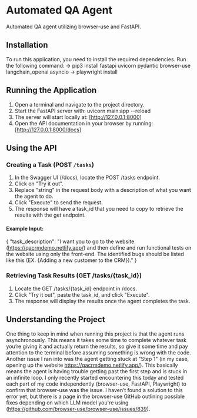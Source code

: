 # Automated QA Agent
Automated QA agent utilizing browser-use and FastAPI.



## Installation
To run this application, you need to install the required dependencies. Run the following command: 
-> pip3 install fastapi uvicorn pydantic browser-use langchain_openai asyncio 
-> playwright install

## Running the Application
1. Open a terminal and navigate to the project directory.
2. Start the FastAPI server with:  uvicorn main:app --reload
3. The server will start locally at:  [http://127.0.0.1:8000]
4. Open the API documentation in your browser by running: [http://127.0.0.1:8000/docs]

## Using the API
### **Creating a Task** (POST `/tasks`)
1. In the Swagger UI (/docs), locate the POST /tasks endpoint.
2. Click on "Try it out".
3. Replace "string" in the request body with a description of what you want the agent to do.
4. Click "Execute" to send the request.
5. The response will have a task_id that you need to copy to retrieve the results with the get endpoint.

#### Example Input:
{
  "task_description": "I want you to go to the website (https://qacrmdemo.netlify.app/) and then define and run functional tests on the website using only the front-end. The identified bugs should be listed like this (EX. {Adding a new customer to the CRM})."
}


### Retrieving Task Results (GET /tasks/{task_id})
1. Locate the GET /tasks/{task_id} endpoint in /docs.
2. Click "Try it out", paste the task_id, and click "Execute".
3. The response will display the results once the agent completes the task.


## Understanding the Project

One thing to keep in mind when running this project is that the agent runs asynchronously. This means it takes some time to complete whatever task you’re giving it and actually return the results, so give it some time and pay attention to the terminal before assuming something is wrong with the code. Another issue I ran into was the agent getting stuck at "Step 1" (in my case, opening up the website https://qacrmdemo.netlify.app/). This basically means the agent is having trouble getting past the first step and is stuck in an infinite loop. I only recently started encountering this today and tested each part of my code independently (browser-use, FastAPI, Playwright) to confirm that browser-use was the issue. I haven’t found a solution to this error yet, but there is a page in the browser-use GitHub outlining possible fixes depending on which LLM model you're using (https://github.com/browser-use/browser-use/issues/839).
